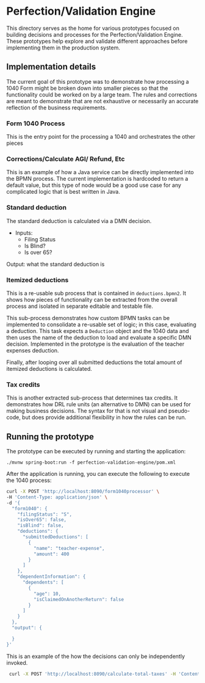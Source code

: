 # Perfection/Validation Engine

This directory serves as the home for various prototypes focused on building decisions and processes for the Perfection/Validation Engine. These prototypes help explore and validate different approaches before implementing them in the production system.

## Implementation details

The current goal of this prototype was to demonstrate how processing a 1040 Form might be broken down into smaller pieces so that the functionality
could be worked on by a large team.  The rules and corrections are meant to demonstrate that are not exhaustive or necessarily an accurate reflection
of the business requirements.

### Form 1040 Process

This is the entry point for the processing a 1040 and orchestrates the other pieces

### Corrections/Calculate AGI/ Refund, Etc

This is an example of how a Java service can be directly implemented into the BPMN process. The current implementation is hardcoded to return a default value,
but this type of node would be a good use case for any complicated logic that is best written in Java.

### Standard deduction

The standard deduction is calculated via a DMN decision.

- Inputs:
  - Filing Status
  - Is Blind?
  - Is over 65?

Output: what the standard deduction is

### Itemized deductions

This is a re-usable sub process that is contained in `deductions.bpmn2`.  It shows how pieces of functionality can be extracted from the overall process and
isolated in separate editable and testable file.

This sub-process demonstrates how custom BPMN tasks can be implemented to consolidate a re-usable set of logic; in this case, evaluating a deduction.  This task
expects a `Deduction` object and the 1040 data and then uses the name of the deduction to load and evaluate a specific DMN decision.  Implemented in the prototype is
the evaluation of the teacher expenses deduction.

Finally, after looping over all submitted deductions the total amount of itemized deductions is calculated.

### Tax credits

This is another extracted sub-process that determines tax credits.  It demonstrates how DRL rule units (an alternative to DMN) can be used for making business decisions.
The syntax for that is not visual and pseudo-code, but does provide additional flexibility in how the rules can be run.

## Running the prototype

The prototype can be executed by running and starting the application:

`./mvnw spring-boot:run -f perfection-validation-engine/pom.xml`

After the application is running, you can execute the following to execute the 1040 process:

```sh
curl -X POST 'http://localhost:8090/form1040processor' \
-H 'Content-Type: application/json' \
-d '{
  "form1040": {
    "filingStatus": "S",
    "isOver65": false,
    "isBlind": false,
    "deductions": {
      "submittedDeductions": [
        {
          "name": "teacher-expense",
          "amount": 400
        }
      ]
    },
    "dependentInformation": {
      "dependents": [
        {
          "age": 10,
          "isClaimedOnAnotherReturn": false
        }
      ]
    }
  },
  "output": {

  }
}'
```

This is an example of the how the decisions can only be independently invoked.

```sh
 curl -X POST 'http://localhost:8090/calculate-total-taxes' -H 'Content-Type: application/json' -d '{"AGI": 121000}'
 ```
